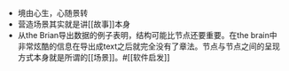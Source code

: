 - 境由心生，心随景转
- 营造场景其实就是讲[[故事]]本身
- 从the Brian导出数据的例子表明，结构可能比节点还要重要。在the brain中非常炫酷的信息在导出成text之后就完全没有了章法。节点与节点之间的呈现方式本身就是所谓的[[场景]]。#[[软件启发]]

